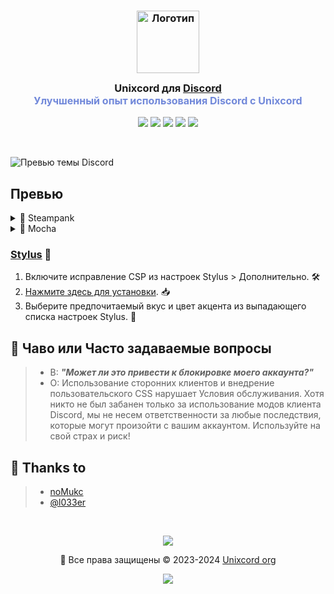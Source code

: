 

<h3 align="center">
	<img src="https://github.com/l033er/unixcord/blob/main/unixcord.png" width="100" alt="Логотип"/><br/>
	<img src="https://raw.githubusercontent.com/catppuccin/catppuccin/main/assets/misc/transparent.png" height="30" width="0px"/>
	Unixcord для <a href="https://discord.com/">Discord</a>
	<img src="https://raw.githubusercontent.com/catppuccin/catppuccin/main/assets/misc/transparent.png" height="30" width="0px"/>
	<br/>
	<span style="font-size: 16px; color: #7289DA;">Улучшенный опыт использования Discord с Unixcord</span>
</h3>

<p align="center">
    <a href="https://github.com/l033er/unixcord/stargazers"><img src="https://img.shields.io/github/stars/l033er/unixcord?colorA=363a4f&colorB=b7bdf8&style=for-the-badge"></a>
    <a href="https://github.com/l033er/unixcord/issues"><img src="https://img.shields.io/github/issues/l033er/unixcord?colorA=363a4f&colorB=f5a97f&style=for-the-badge"></a>
    <a href="https://github.com/l033er/unixcord/contributors"><img src="https://img.shields.io/github/contributors/l033er/unixcord?colorA=363a4f&colorB=a6da95&style=for-the-badge"></a>
    <a href="https://github.com/l033er/unixcord/forks"><img src="https://img.shields.io/github/forks/l033er/unixcord?colorA=363a4f&colorB=f4dbd6&style=for-the-badge"></a>
    <a href="https://discord.gg/JVSgcZjChp"><img src="https://img.shields.io/discord/your-discord-server-id?colorA=363a4f&colorB=7dc4e4&style=for-the-badge"></a>
</p>

&nbsp;
</p>

![Превью темы Discord](https://media.discordapp.net/attachments/1276446945489190957/1276657272231038987/image.png?ex=66d041fc&is=66cef07c&hm=b766a4f4a4e105113dad6745b143419c6af2cc6ae924cc478a32fc33a1484335&=&format=webp&quality=lossless&width=1156&height=654)

## Превью

<details>
<summary>🌻 Steampank</summary>
<img src="assets/steampank-theme.png"/>
</details>
<details>
<summary>🌿 Mocha</summary>
<img src="assets/mocha.webp"/>
</details>


### [Stylus](https://github.com/openstyles/stylus) 🎨

1. Включите исправление CSP из настроек Stylus > Дополнительно. 🛠️
2. [Нажмите здесь для установки](https://github.com/catppuccin/discord/raw/main/discord.user.css). 📥
3. Выберите предпочитаемый вкус и цвет акцента из выпадающего списка настроек Stylus. 🌈

## 🙋 Чаво или Часто задаваемые вопросы 

> - В: **_"Может ли это привести к блокировке моего аккаунта?"_**
> - О: Использование сторонних клиентов и внедрение пользовательского CSS нарушает Условия обслуживания. Хотя никто не был забанен только за использование модов клиента Discord, мы не несем ответственности за любые последствия, которые могут произойти с вашим аккаунтом. Используйте на свой страх и риск!
  
## 💝 Thanks to

> - [noMukc](https://github.com/noMukc)
> - [@l033er](https://t.me/l033er)

&nbsp;

<p align="center"><img src="https://raw.githubusercontent.com/catppuccin/catppuccin/main/assets/footers/gray0_ctp_on_line.svg?sanitize=true" /></p>
<p align="center">🌟 Все права защищены &copy; 2023-2024 <a href="https://github.com/l033er" target="_blank">Unixcord org</a></p>
<p align="center"><a href="https://github.com/l033er/unixcord/blob/main/LICENSE"><img src="https://img.shields.io/static/v1.svg?style=for-the-badge&label=License&message=Custom&colorA=363a4f&colorB=b7bdf8"/></a></p>
